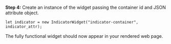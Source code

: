 **Step 4:** Create an instance of the widget passing the container id and JSON attribute object.
```angular2html
let indicator = new IndicatorWidget("indicator-container", indicator_attr);
```
The fully functional widget should now appear in your rendered web page.